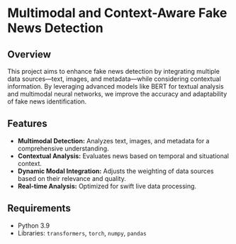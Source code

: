 # Multimodal and Context-Aware Fake News Detection

## Overview
This project aims to enhance fake news detection by integrating multiple data sources—text, images, and metadata—while considering contextual information. By leveraging advanced models like BERT for textual analysis and multimodal neural networks, we improve the accuracy and adaptability of fake news identification.

## Features
- **Multimodal Detection:** Analyzes text, images, and metadata for a comprehensive understanding.
- **Contextual Analysis:** Evaluates news based on temporal and situational context.
- **Dynamic Modal Integration:** Adjusts the weighting of data sources based on their relevance and quality.
- **Real-time Analysis:** Optimized for swift live data processing.

## Requirements
- Python 3.9
- Libraries: `transformers`, `torch`, `numpy`, `pandas`
  

